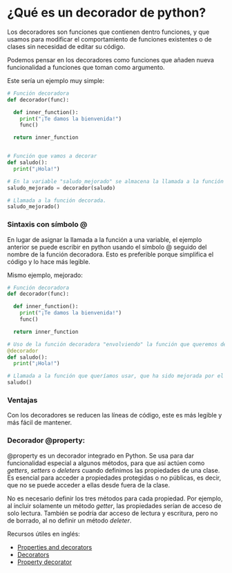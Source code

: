 # ¿Qué es un decorador de python?

Los decoradores son funciones que contienen dentro funciones, y que usamos para modificar el comportamiento de funciones existentes o de clases sin necesidad de editar su código.

Podemos pensar en los decoradores como funciones que añaden nueva funcionalidad a funciones que toman como argumento.

Este sería un ejemplo muy simple:

```python
# Función decoradora
def decorador(func):

  def inner_function():
    print("¡Te damos la bienvenida!")
    func()

  return inner_function


# Función que vamos a decorar
def saludo():
  print("¡Hola!")

# En la variable "saludo_mejorado" se almacena la llamada a la función decorada como argumento de la función decoradora.
saludo_mejorado = decorador(saludo)

# Llamada a la función decorada.
saludo_mejorado()
```

### Sintaxis con símbolo @
En lugar de asignar la llamada a la función a una variable, el ejemplo anterior se puede escribir en python usando el símbolo @ seguido del nombre de la función decoradora. Esto es preferible porque simplifica el código y lo hace más legible.

Mismo ejemplo, mejorado:

```python
# Función decoradora
def decorador(func):

  def inner_function():
    print("¡Te damos la bienvenida!")
    func()

  return inner_function

# Uso de la función decoradora "envolviendo" la función que queremos decorar:
@decorador
def saludo():
  print("¡Hola!")

# Llamada a la función que queríamos usar, que ha sido mejorada por el decorador.
saludo()
```

### Ventajas

Con los decoradores se reducen las líneas de código, este es más legible y más fácil de mantener.

### Decorador @property:

@property es un decorador integrado en Python. Se usa para dar funcionalidad especial a algunos métodos, para que así actúen como *getters*, *setters* o *deleters* cuando definimos las propiedades de una clase. Es esencial para acceder a propiedades protegidas o no públicas, es decir, que no se puede acceder a ellas desde fuera de la clase.

No es necesario definir los tres métodos para cada propiedad. Por ejemplo, al incluir solamente un método *getter*, las propiedades serían de acceso de solo lectura. También se podría dar acceso de lectura y escritura, pero no de borrado, al no definir un método *deleter*.

Recursos útiles en inglés:

- [Properties and decorators](https://www.freecodecamp.org/news/python-property-decorator/)
- [Decorators](https://www.programiz.com/python-programming/decorator)
- [Property decorator](https://www.programiz.com/python-programming/property)